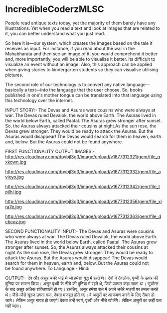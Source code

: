 # IncredibleCoderzMLSC
People read antique texts today, yet the majority of them barely have any illustrations. Yet when you read a text and look at images that are related to it, you can better understand what you just read.

So here it is—our system, which creates the images based on the tale it receives as input. For instance, if you read about the war in the Mahabharata and then see an image of it, you would comprehend it better and, more importantly, you will be able to visualise it better. Its difficult to visualize  an event without an image. Also, this approach can be applied when giving stories to kindergarten students so they can visualise utilising pictures.

The second role of our technology is to convert any native language—basically a text—into the language that the user choose. So, books published in one's mother tongue can be translated into that language using this technology over the internet.




INPUT STORY:- 
The Devas and Asuras were cousins who were always at war. The Devas ruled Devalok, the world above Earth. The Asuras lived in the world below Earth, called Paatal. The Asuras grew stronger after sunset. So, the Asuras always attacked their cousins at night.As the sun rose, the Devas grew stronger. They would be ready to attack the Asuras. But the Asuras would disappear! The Devas would search for them in heaven, earth and, below. But the Asuras could not be found anywhere.

FIRST FUNCTIONALITY
OUTPUT IMAGES:- 
http://res.cloudinary.com/dpybjl3g3/image/upload/v1677312321/genr/file_qxkown.jpg

http://res.cloudinary.com/dpybjl3g3/image/upload/v1677312332/genr/file_avixyo.jpg

http://res.cloudinary.com/dpybjl3g3/image/upload/v1677312342/genr/file_tpjlhl.jpg

http://res.cloudinary.com/dpybjl3g3/image/upload/v1677312356/genr/file_xira7e.jpg

http://res.cloudinary.com/dpybjl3g3/image/upload/v1677312363/genr/file_dcbcqz.jpg



 SECOND FUNCTIONALITY
 INPUT:-
The Devas and Asuras were cousins who were always at war. The Devas ruled Devalok, the world above Earth. The Asuras lived in the world below Earth, called Paatal. The Asuras grew stronger after sunset. So, the Asuras always attacked their cousins at night.As the sun rose, the Devas grew stronger. They would be ready to attack the Asuras. But the Asuras would disappear! The Devas would search for them in heaven, earth and, below. But the Asuras could not be found anywhere.
To Language:- Hindi
 
OUTPUT:-
देव और असुर चचेरे भाई थे जो हमेशा युद्ध में रहते थे। देवों ने देवलोक, पृथ्वी के ऊपर की दुनिया पर शासन किया। असुर पृथ्वी के नीचे की दुनिया में रहते थे, जिसे पाताल कहा जाता था। सूर्यास्त के बाद असुर अधिक शक्तिशाली हो गए। इसलिए, असुर हमेशा रात में अपने चचेरे भाइयों पर हमला करते थे। जैसे-जैसे सूरज उगता गया, देवता मजबूत होते गए। वे असुरों पर आक्रमण करने के लिए तैयार हो जाते। लेकिन असुर गायब हो जाएंगे! देवता उन्हें स्वर्ग, पृथ्वी और नीचे खोजेंगे। लेकिन असुरों का कहीं पता नहीं चला।
